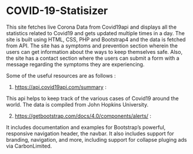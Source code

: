 # COVID-19-Statisizer

This site fetches live Corona Data from Covid19api and displays all the statistics related to Covid19 and gets updated multiple times in a 
day. The site is built using HTML, CSS, PHP and Bootstrap4 and the data is fetched from API. The site has a symptoms and prevention section 
wherein the users can get information about the ways to keep themselves safe. Also, the site has a contact section where the users can 
submit a form with a message regarding the symptoms they are experiencing.

Some of the useful resources are as follows :

1. https://api.covid19api.com/summary : 

This api helps to keep track of the various cases of Covid19 around the world. The data is compiled 
from John Hopkins University.

2. https://getbootstrap.com/docs/4.0/components/alerts/ : 

It includes documentation and examples for Bootstrap’s powerful, responsive 
navigation header, the navbar. It also includes support for branding, navigation, and more, including support for collapse pluging ads via 
CarbonLimited.
